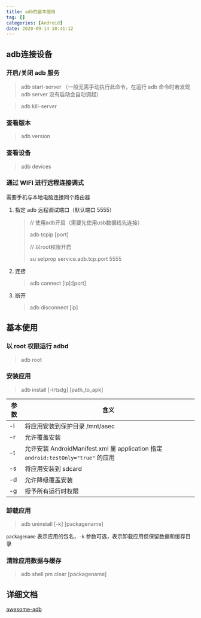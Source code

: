 ```yaml
---
title: adb的基本使用
tag: []
categories: [Android]
date: 2020-09-14 10:41:12
---
```


## adb连接设备

### 开启/关闭 adb 服务

> adb start-server		（一般无需手动执行此命令，在运行 adb 命令时若发现 adb server 没有启动会自动调起）

> adb kill-server

### 查看版本

> adb version

### 查看设备

> adb devices

### 通过 WIFI 进行远程连接调式

需要手机与本地电脑连接同个路由器

1. 指定 adb 远程调试端口（默认端口 5555）

   > // 使用adb开启（需要先使用usb数据线先连接）
   >
   > adb tcpip [port]
   >
   > 
   >
   > // 以root权限开启
   >
   > su
   > setprop service.adb.tcp.port 5555

2. 连接

   > adb connect [ip]:[port]

3. 断开

   > adb disconnect [ip]



## 基本使用

### 以 root 权限运行 adbd

> adb root



### 安装应用

> adb install [-lrtsdg] [path_to_apk]

| 参数 | 含义                                                         |
| ---- | ------------------------------------------------------------ |
| -l   | 将应用安装到保护目录 /mnt/asec                               |
| -r   | 允许覆盖安装                                                 |
| -t   | 允许安装 AndroidManifest.xml 里 application 指定 `android:testOnly="true"` 的应用 |
| -s   | 将应用安装到 sdcard                                          |
| -d   | 允许降级覆盖安装                                             |
| -g   | 授予所有运行时权限                                           |



### 卸载应用

> adb uninstall [-k] [packagename]

`packagename` 表示应用的包名，`-k` 参数可选，表示卸载应用但保留数据和缓存目录



### 清除应用数据与缓存

> adb shell pm clear [packagename]
>



## 详细文档

[awesome-adb](https://mazhuang.org/awesome-adb/)

